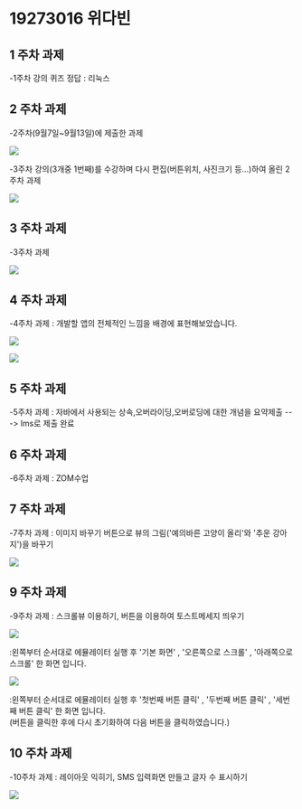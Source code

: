 # 19273016 위다빈


## 1 주차 과제


-1주차 강의 퀴즈 정답 : 리눅스



## 2 주차 과제


-2주차(9월7일~9월13일)에 제출한 과제


<img width="" height="" src="./Png/캡스톤디자인_2주차 과제.png"></img>




-3주차 강의(3개중 1번째)를 수강하며 다시 편집(버튼위치, 사진크기 등...)하여 올린 2주차 과제 


<img width="" height="" src="./Png/2주차 과제(3주차-1 강의 실습).png"></img>



## 3 주차 과제


-3주차 과제


<img width="" height="" src="./Png/3주차 과제.png"></img>



## 4 주차 과제


-4주차 과제
: 개발할 앱의 전체적인 느낌을 배경에 표현해보았습니다.


<img width="" height="" src="./Png/캡스톤디자인_4주차_1.png"></img>



<img width="" height="" src="./Png/캡스톤디자인_4주차_2.png"></img>



## 5 주차 과제


-5주차 과제
: 자바에서 사용되는 상속,오버라이딩,오버로딩에 대한 개념을 요약제출 ---> lms로 제출 완료



## 6 주차 과제


-6주차 과제
: ZOM수업



## 7 주차 과제


-7주차 과제
: 이미지 바꾸기 버튼으로 뷰의 그림('예의바른 고양이 올리'와 '추운 강아지')을 바꾸기 


<img width="" height="" src="./Png/캡스톤디자인_7주차_과제.png"></img>



## 9 주차 과제


-9주차 과제
: 스크롤뷰 이용하기, 버튼을 이용하여 토스트메세지 띄우기


<img width="" height="" src="./Png/9주차 과제1.png"></img>


:왼쪽부터 순서대로 에뮬레이터 실행 후 '기본 화면' , '오른쪽으로 스크롤' , '아래쪽으로 스크롤' 한 화면 입니다.


<img width="" height="" src="./Png/9주차 과제2.png"></img>


:왼쪽부터 순서대로 에뮬레이터 실행 후 '첫번째 버튼 클릭' , '두번째 버튼 클릭' , '세번째 버튼 클릭' 한 화면 입니다.   
 (버튼을 클릭한 후에 다시 초기화하여 다음 버튼을 클릭하였습니다.)



## 10 주차 과제


-10주차 과제
: 레이아웃 익히기, SMS 입력화면 만들고 글자 수 표시하기


<img width="" height="" src="./Png/10주차 과제.png"></img>
